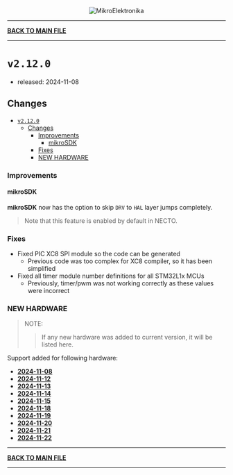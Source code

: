 <p align="center">
  <img src="http://www.mikroe.com/img/designs/beta/logo_small.png?raw=true" alt="MikroElektronika"/>
</p>

---

**[BACK TO MAIN FILE](../../changelog.md)**

---

# `v2.12.0`

+ released: 2024-11-08

## Changes

+ [`v2.12.0`](#v2120)
  + [Changes](#changes)
    + [Improvements](#improvements)
      + [mikroSDK](#mikrosdk)
    + [Fixes](#fixes)
    + [NEW HARDWARE](#new-hardware)

### Improvements

#### mikroSDK

**mikroSDK** now has the option to skip `DRV` to `HAL` layer jumps completely.

> Note that this feature is enabled by default in NECTO.

### Fixes

+ Fixed PIC XC8 SPI module so the code can be generated
  + Previous code was too complex for XC8 compiler, so it has been simplified
+ Fixed all timer module number definitions for all STM32L1x MCUs
  + Previously, timer/pwm was not working correctly as these values were incorrect

### NEW HARDWARE

> NOTE:
>> If any new hardware was added to current version, it will be listed here.

Support added for following hardware:

+ **[2024-11-08](./new_hw/2024-11-08.md)**
+ **[2024-11-12](./new_hw/2024-11-12.md)**
+ **[2024-11-13](./new_hw/2024-11-13.md)**
+ **[2024-11-14](./new_hw/2024-11-14.md)**
+ **[2024-11-15](./new_hw/2024-11-15.md)**
+ **[2024-11-18](./new_hw/2024-11-18.md)**
+ **[2024-11-19](./new_hw/2024-11-19.md)**
+ **[2024-11-20](./new_hw/2024-11-20.md)**
+ **[2024-11-21](./new_hw/2024-11-21.md)**
+ **[2024-11-22](./new_hw/2024-11-22.md)**

---

**[BACK TO MAIN FILE](../../changelog.md)**

---
